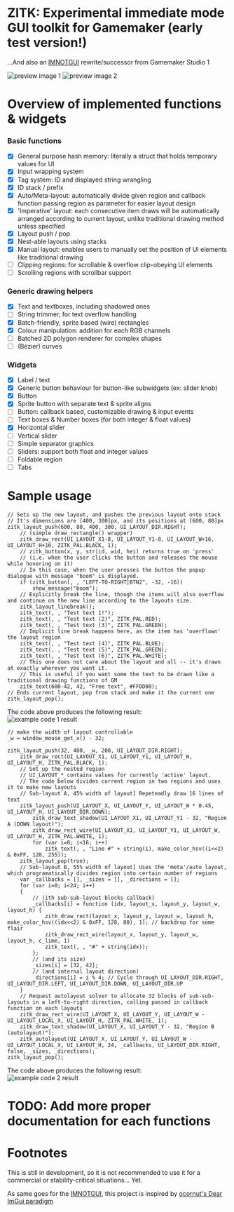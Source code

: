 # ZITK: Experimental immediate mode GUI toolkit for Gamemaker (early test version!)
...And also an [IMNOTGUI](https://github.com/TandyRum1024/sincerly-imnotgui-gml) rewrite/successor from Gamemaker Studio 1

![preview image 1](doc/zi_gitpreview_2.png)
![preview image 2](doc/zi_gitpreview_1.gif)

# Overview of implemented functions & widgets

### Basic functions
- [x] General purpose hash memory: literally a struct that holds temporary values for UI
- [x] Input wrapping system
- [x] Tag system: ID and displayed string wrangling
- [x] ID stack / prefix
- [x] Auto/Meta-layout: automatically divide given region and callback function passing region as parameter for easier layout design
- [x] 'Imperative' layout: each consecutive item draws will be automatically arranged according to current layout, unlike traditional drawing method unless specified
- [x] Layout push / pop
- [x] Nest-able layouts using stacks
- [x] Manual layout: enables users to manually set the position of UI elements like traditional drawing
- [ ] Clipping regions: for scrollable & overflow clip-obeying UI elements
- [ ] Scrolling regions with scrollbar support
### Generic drawing helpers
- [x] Text and textboxes, including shadowed ones
- [ ] String trimmer, for text overflow handling
- [x] Batch-friendly, sprite based (wire) rectangles
- [x] Colour manipulation: addition for each RGB channels
- [ ] Batched 2D polygon renderer for complex shapes
- [ ] (Bézier) curves
### Widgets
- [x] Label / text
- [x] Generic button behaviour for button-like subwidgets (ex: slider knob)
- [x] Button
- [x] Sprite button with separate text & sprite aligns
- [ ] Button: callback based, customizable drawing & input events
- [ ] Text boxes & Number boxes (for both integer & float values)
- [x] Horizontal slider
- [ ] Vertical slider
- [ ] Simple separator graphics
- [ ] Sliders: support both float and integer values
- [ ] Foldable region
- [ ] Tabs

# Sample usage
```gml
// Sets up the new layout, and pushes the previous layout onto stack
// It's dimensions are [400, 300]px, and its positions at [600, 80]px
zitk_layout_push(600, 80, 400, 300, UI_LAYOUT_DIR.RIGHT);
	// (simple draw_rectangle() wrapper)
	zitk_draw_rect(UI_LAYOUT_X1-8, UI_LAYOUT_Y1-8, UI_LAYOUT_W+16, UI_LAYOUT_H+16, ZITK_PAL.BLACK, 1);
	// zitk_button(x, y, str|id, wid, hei) returns true on 'press'
	// (i.e. when the user clicks the button and releases the mouse while hovering on it)
    // In this case, when the user presses the button the popup dialogue with message "boom" is displayed.
	if (zitk_button(, , "LEFT-TO-RIGHT|BTN2", -32, -16))
		show_message("boom");
	// Explicitly break the line, though the items will also overflow and continue on the new line according to the layouts size.
	zitk_layout_linebreak();
	zitk_text(, , "Test text 1!");
	zitk_text(, , "Test text (2)", ZITK_PAL.RED);
	zitk_text(, , "Test text (3)", ZITK_PAL.GREEN);
	// Implicit line break happens here, as the item has 'overflown' the layout region
	zitk_text(, , "Test text (4)", ZITK_PAL.BLUE);
	zitk_text(, , "Test text (5)", ZITK_PAL.GREEN);
	zitk_text(, , "Test text (6)", ZITK_PAL.WHITE);
	// This one does not care about the layout and all -- it's drawn at exactly wherever you want it.
    // This is useful if you want some the text to be drawn like a traditional drawing functions of GM
	zitk_text(600-42, 42, "Free text", #FFDD00);
// Ends current layout, pop from stack and make it the current one
zitk_layout_pop();
```

The code above produces the following result:</br>
![example code 1 result](doc/zi_doc_example_1.png)

```gml
// make the width of layout controllable
_w = window_mouse_get_x() - 32;

zitk_layout_push(32, 400, _w, 200, UI_LAYOUT_DIR.RIGHT);
	zitk_draw_rect(UI_LAYOUT_X1, UI_LAYOUT_Y1, UI_LAYOUT_W, UI_LAYOUT_H, ZITK_PAL.BLACK, 1);
	// Set up the nested region
	// UI_LAYOUT_* contains values for currently 'active' layout.
	// The code below divides current region in two regions and uses it to make new layouts
	// Sub-layout A, 45% width of layout] Repeteadly draw 16 lines of text
	zitk_layout_push(UI_LAYOUT_X, UI_LAYOUT_Y, UI_LAYOUT_W * 0.45, UI_LAYOUT_H, UI_LAYOUT_DIR.DOWN);
		zitk_draw_text_shadow(UI_LAYOUT_X1, UI_LAYOUT_Y1 - 32, "Region A (DOWN layout)");
		zitk_draw_rect_wire(UI_LAYOUT_X1, UI_LAYOUT_Y1, UI_LAYOUT_W, UI_LAYOUT_H, ZITK_PAL.WHITE, 1);
		for (var i=0; i<16; i++)
			zitk_text(, , "Line #" + string(i), make_color_hsv((i<<2) & 0xFF, 128, 255));
	zitk_layout_pop(true);
	// Sub-layout B, 55% width of layout] Uses the 'meta'/auto layout, which programatically divides region into certain number of regions
	var _callbacks = [], _sizes = [], _directions = [];
	for (var i=0; i<24; i++)
	{
		// (ith sub-sub-layout blocks callback)
		_callbacks[i] = function (idx, layout_x, layout_y, layout_w, layout_h) {
			zitk_draw_rect(layout_x, layout_y, layout_w, layout_h, make_color_hsv((idx<<2) & 0xFF, 128, 80), 1); // backdrop for some flair
			zitk_draw_rect_wire(layout_x, layout_y, layout_w, layout_h, c_lime, 1)
			zitk_text(, , "#" + string(idx));
		};
		// (and its size)
		_sizes[i] = [32, 42];
		// (and internal layout direction)
		_directions[i] = i % 4; // Cycle through UI_LAYOUT_DIR.RIGHT, UI_LAYOUT_DIR.LEFT, UI_LAYOUT_DIR.DOWN, UI_LAYOUT_DIR.UP
	}
	// Request autolayout solver to allocate 32 blocks of sub-sub-layouts in a left-to-right direction, calling passed in callback function on each layouts
	zitk_draw_rect_wire(UI_LAYOUT_X, UI_LAYOUT_Y, UI_LAYOUT_W - UI_LAYOUT_LOCAL_X, UI_LAYOUT_H, ZITK_PAL.WHITE, 1);
	zitk_draw_text_shadow(UI_LAYOUT_X, UI_LAYOUT_Y - 32, "Region B (autolayout)");
	zitk_autolayout(UI_LAYOUT_X, UI_LAYOUT_Y, UI_LAYOUT_W - UI_LAYOUT_LOCAL_X, UI_LAYOUT_H, 24, _callbacks, UI_LAYOUT_DIR.RIGHT, false, _sizes, _directions);
zitk_layout_pop();
```

The code above produces the following result:</br>
![example code 2 result](doc/zi_doc_example_2.gif)

# TODO: Add more proper documentation for each functions

# Footnotes
This is still in development, so it is not recommended to use it for a commercial or stability-critical situations... Yet.

As same goes for the [IMNOTGUI](https://github.com/TandyRum1024/sincerly-imnotgui-gml), this project is inspired by [ocornut's Dear ImGui paradigm](https://github.com/ocornut/imgui)